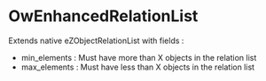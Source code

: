 OwEnhancedRelationList
======================

Extends native eZObjectRelationList with fields :
- min_elements : Must have more than X objects in the relation list
- max_elements : Must have less than X objects in the relation list
